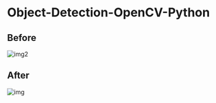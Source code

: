 # Object-Detection-OpenCV-Python

## Before
![img2](https://user-images.githubusercontent.com/90329936/163593494-fd020246-5a73-4bc2-861f-33cbb216df87.jpg)

## After
![img](https://user-images.githubusercontent.com/90329936/163594880-88e6785e-c015-4f5e-87b3-c5acbc90cc16.jpg)
